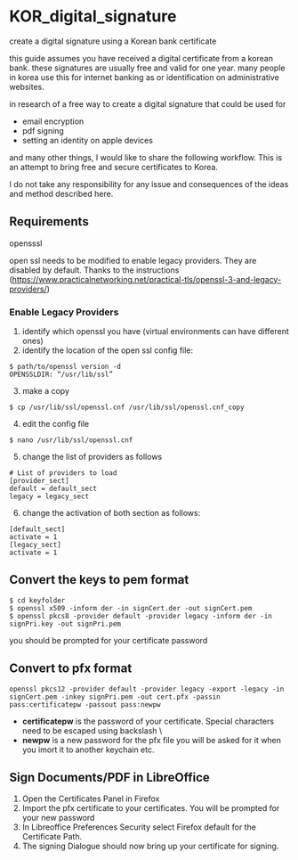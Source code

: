 # KOR_digital_signature
create a digital signature using a Korean bank certificate

this guide assumes you have received a digital certificate from a korean bank.
these signatures are usually free and valid for one year.
many people in korea use this for internet banking as or identification on administrative websites.

in research of a free way to create a digital signature that could be used for

- email encryption
- pdf signing
- setting an identity on apple devices

and many other things, I would like to share the following workflow.
This is an attempt to bring free and secure certificates to Korea.

I do not take any responsibility for any issue and consequences of the ideas and method described here.

## Requirements
opensssl

open ssl needs to be modified to enable legacy providers. They are disabled by default.
Thanks to the instructions (https://www.practicalnetworking.net/practical-tls/openssl-3-and-legacy-providers/)

### Enable Legacy Providers
1. identify which openssl you have (virtual environments can have different ones)
2. identify the location of the open ssl config file:

```
$ path/to/openssl version -d
OPENSSLDIR: “/usr/lib/ssl”
```
3. make a copy
```
$ cp /usr/lib/ssl/openssl.cnf /usr/lib/ssl/openssl.cnf_copy
```

4. edit the config file 
```
$ nano /usr/lib/ssl/openssl.cnf
```

5. change the list of providers as follows
```
# List of providers to load
[provider_sect]
default = default_sect
legacy = legacy_sect
```

6. change the activation of both section as follows:
```
[default_sect]
activate = 1
[legacy_sect]
activate = 1
```

## Convert the keys to pem format

```
$ cd keyfolder
$ openssl x509 -inform der -in signCert.der -out signCert.pem
$ openssl pkcs8 -provider default -provider legacy -inform der -in signPri.key -out signPri.pem
```
you should be prompted for your certificate password

## Convert to pfx format

```
openssl pkcs12 -provider default -provider legacy -export -legacy -in signCert.pem -inkey signPri.pem -out cert.pfx -passin pass:certificatepw -passout pass:newpw
```
- **certificatepw** is the password of your certificate. Special characters need to be escaped using backslash \
- **newpw** is a new password for the pfx file you will be asked for it when you imort it to another keychain etc.

## Sign Documents/PDF in LibreOffice

1. Open the Certificates Panel in Firefox
2. Import the pfx certificate to your certificates. You will be prompted for your new password
3. In Libreoffice Preferences Security select Firefox default for the Certificate Path.
4. The signing Dialogue should now bring up your certificate for signing.


